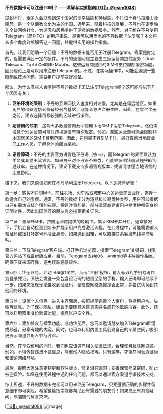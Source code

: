 **不丹数据卡可以注册TG吗？——详解与实操指南[[TG💪+ @esim1088](https://t.me/s/esim1088)]**

提到不丹，很多人会联想到这个国家的高幸福感和神秘感。不丹位于喜马拉雅山脉南麓，是一个以佛教文化为主的小国。近年来，随着科技的发展，不丹也在逐步融入全球网络社会，为游客和居民提供了便捷的数据服务。然而，对于想在不丹使用Telegram（简称TG）的用户来说，是否可以用当地的不丹数据卡注册呢？本文将从多个角度详细解答这一问题，并提供实用的操作指南。

首先，让我们明确一个问题：不丹的数据卡能否用于注册Telegram。答案是肯定的，但需要满足一定的条件。不丹的通信网络主要由三家运营商提供服务：Druk Telecom、Tashi Cell和B-Mobile。这些运营商提供的SIM卡支持国际漫游功能，因此理论上是可以用来注册Telegram的。不过，在实际操作中，可能会遇到一些限制或技术问题，需要用户提前做好准备。

那么，为什么有些人会觉得不丹的数据卡无法注册Telegram呢？这可能与以下几个因素有关：

1. **网络环境的限制**：不丹的互联网接入速度相对较慢，尤其是在偏远地区。如果用户的设备连接到信号较弱的基站，可能会导致注册失败。因此，在尝试注册之前，建议选择信号较强的区域进行操作。
   
2. **运营商的政策**：虽然大多数运营商允许使用本地SIM卡注册Telegram，但仍需注意个别运营商可能对跨境通信有特殊规定。例如，某些运营商可能会限制非本国居民的SIM卡使用范围。因此，在购买不丹SIM卡时，最好咨询当地营业厅工作人员，了解具体的服务条款。

3. **语言障碍**：不丹的主要官方语言是不丹语（宗卡），而Telegram的界面默认为英文或其他主流语言。如果用户对不丹语不熟悉，可能会影响注册过程中的沟通效率。在这种情况下，建议下载支持多语言的版本，或者寻求懂当地语言的朋友协助。

接下来，我们来谈谈如何在不丹顺利注册Telegram。以下是具体步骤：

第一步：购买不丹SIM卡。前往机场、火车站或城市中心的运营商营业厅，选择一款适合自己的套餐。通常，不丹的数据卡分为短期和长期两种类型，用户可以根据自己的需求选择合适的选项。需要注意的是，部分运营商要求用户提供护照等身份证明文件，因此出国旅行的朋友务必携带相关证件。

第二步：激活SIM卡。按照运营商提供的说明书，插入SIM卡并开机。通常情况下，手机会自动检测到新卡并提示用户完成激活流程。在此过程中，可能需要输入验证码或拨打特定号码验证身份。如果遇到困难，可以直接联系客服热线寻求帮助。

第三步：下载Telegram客户端。打开手机浏览器，搜索“Telegram”关键词，找到官方网站下载最新版应用。目前，Telegram支持iOS、Android等多种操作系统，确保下载来源可靠，避免误装恶意软件。

第四步：注册账号。启动Telegram后，点击“注册”按钮，输入有效的手机号码作为登录凭证。系统会发送一条包含验证码的短信至您的手机，输入正确即可继续下一步。如果您发现无法接收到验证码，请检查网络连接是否正常，并尝试切换到其他网络环境。

第五步：设置个人信息。进入主界面后，按照提示完善个人资料，包括用户名、头像等信息。为了保护隐私，建议不要随意透露真实姓名或其他敏感内容。此外，还可以启用双重身份验证功能，提高账户安全性。

第六步：添加好友与探索功能。成功注册后，您可以邀请朋友加入Telegram群组或频道，分享有趣的内容。同时，也可以利用内置工具创建自己的专属空间，吸引更多志同道合的人参与讨论。

当然，在享受便利的同时，我们也应该遵守相关法律法规，合理使用互联网资源。例如，不得传播违法不良信息，尊重他人隐私权等。只有这样，才能共同营造健康和谐的网络环境。

最后，提醒大家注意定期更新软件版本，修复潜在漏洞；妥善保管登录密码，防止被盗风险。如果在使用过程中遇到任何问题，都可以通过官方渠道寻求技术支持。

综上所述，不丹的数据卡完全可以用来注册Telegram，只要遵循正确的步骤并留意细节即可实现。希望这篇指南能够帮助到有需要的朋友们！如果您还有其他疑问，欢迎随时留言交流。

[[TG💪+ @esim1088](https://t.me/s/esim1088) ![Image](https://i.postimg.cc/4NQfJmqS/Snipaste-2025-05-13-00-14-12.png)]